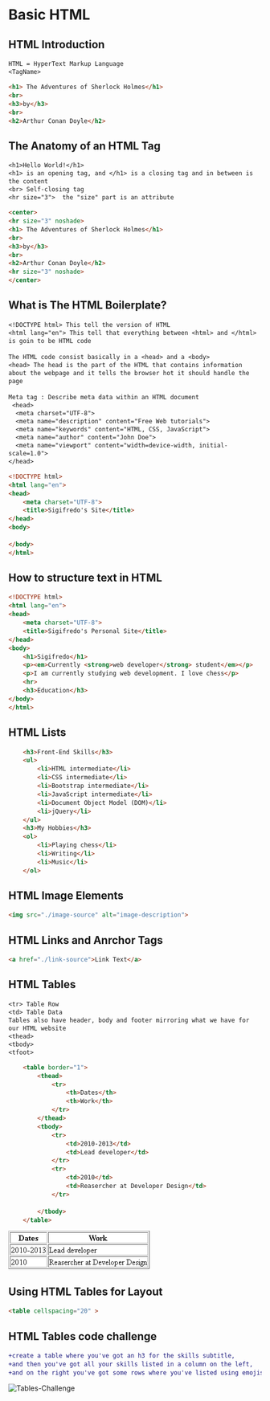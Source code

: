 # Basic HTML

## HTML Introduction
```
HTML = HyperText Markup Language
<TagName>
```
```html
<h1> The Adventures of Sherlock Holmes</h1>
<br>
<h3>by</h3> 
<br>
<h2>Arthur Conan Doyle</h2>
```

## The Anatomy of an HTML Tag
```
<h1>Hello World!</h1>
<h1> is an opening tag, and </h1> is a closing tag and in between is the content
<br> Self-closing tag
<hr size="3">  the "size" part is an attribute
```
```html
<center>
<hr size="3" noshade>
<h1> The Adventures of Sherlock Holmes</h1>
<br>
<h3>by</h3> 
<br>
<h2>Arthur Conan Doyle</h2>
<hr size="3" noshade>
</center>
```

## What is The HTML Boilerplate?
```
<!DOCTYPE html> This tell the version of HTML
<html lang="en"> This tell that everything between <html> and </html> is goin to be HTML code

The HTML code consist basically in a <head> and a <body>
<head> The head is the part of the HTML that contains information about the webpage and it tells the browser hot it should handle the page

Meta tag : Describe meta data within an HTML document
 <head>
  <meta charset="UTF-8">
  <meta name="description" content="Free Web tutorials">
  <meta name="keywords" content="HTML, CSS, JavaScript">
  <meta name="author" content="John Doe">
  <meta name="viewport" content="width=device-width, initial-scale=1.0">
</head> 
```
```html
<!DOCTYPE html>
<html lang="en">
<head>
    <meta charset="UTF-8">
    <title>Sigifredo's Site</title>
</head>
<body>
    
</body>
</html>
```

## How to structure text in HTML
```html
<!DOCTYPE html>
<html lang="en">
<head>
    <meta charset="UTF-8">
    <title>Sigifredo's Personal Site</title>
</head>
<body>
    <h1>Sigifredo</h1>
    <p><em>Currently <strong>web developer</strong> student</em></p>
    <p>I am currently studying web development. I love chess</p>
    <hr>
    <h3>Education</h3>
</body>
</html>
```

## HTML Lists
```html
    <h3>Front-End Skills</h3>
    <ul>
        <li>HTML intermediate</li>
        <li>CSS intermediate</li>
        <li>Bootstrap intermediate</li>
        <li>JavaScript intermediate</li>
        <li>Document Object Model (DOM)</li>
        <li>jQuery</li>
    </ul>
    <h3>My Hobbies</h3>
    <ol>
        <li>Playing chess</li>
        <li>Writing</li>
        <li>Music</li>
    </ol>
```

## HTML Image Elements
```html
<img src="./image-source" alt="image-description">
```

## HTML Links and Anrchor Tags
```html
<a href="./link-source">Link Text</a>
```

## HTML Tables
```
<tr> Table Row
<td> Table Data
Tables also have header, body and footer mirroring what we have for our HTML website
<thead>
<tbody>
<tfoot>
```
```html
    <table border="1">
        <thead>
            <tr>
                <th>Dates</th>
                <th>Work</th>
            </tr>
        </thead>
        <tbody>
            <tr>
                <td>2010-2013</td>
                <td>Lead developer</td>
            </tr>
            <tr>
                <td>2010</td>
                <td>Reasercher at Developer Design</td>
            </tr>

        </tbody>
    </table>
```
![This is an image](/HTML-Tables.png)

## Using HTML Tables for Layout
```html
<table cellspacing="20" >
```

## HTML Tables code challenge
```diff
+create a table where you've got an h3 for the skills subtitle, 
+and then you've got all your skills listed in a column on the left, 
+and on the right you've got some rows where you've listed using emojis to show how familiar you are with each skill ranging from 5 star to 1 star.
```
![Tables-Challenge](https://user-images.githubusercontent.com/93165649/149387413-23ec39bf-0d6f-4ee4-be2e-c5bd828bae95.png)
